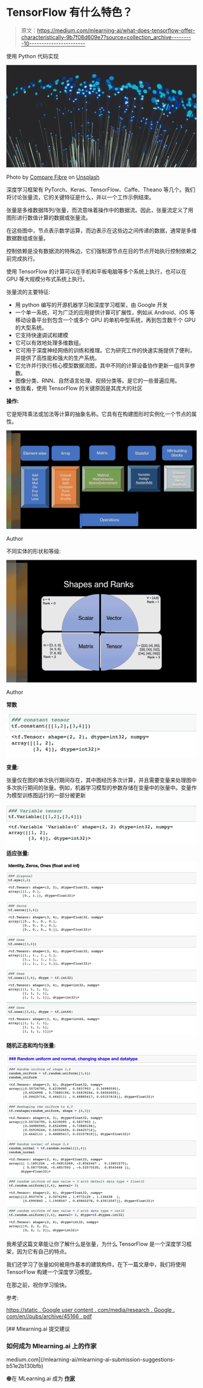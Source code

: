 # TensorFlow 有什么特色？

> 原文：<https://medium.com/mlearning-ai/what-does-tensorflow-offer-characteristically-9b7f08d609e7?source=collection_archive---------10----------------------->

使用 Python 代码实现

![](img/66250075a2480f7aa4d31a5dbcfd6932.png)

Photo by [Compare Fibre](https://unsplash.com/@comparefibre?utm_source=unsplash&utm_medium=referral&utm_content=creditCopyText) on [Unsplash](https://unsplash.com/collections/-Jkf2Px5QZA/quantum?utm_source=unsplash&utm_medium=referral&utm_content=creditCopyText)

深度学习框架有 PyTorch、Keras、TensorFlow、Caffe、Theano 等几个。我们将讨论张量流，它的关键特征是什么，并以一个工作示例结束。

张量是多维数据阵列/张量，而流意味着操作中的数据流。因此，张量流定义了用图形进行数值计算的数据或张量流。

在这些图中，节点表示数学运算，而边表示在这些边之间传递的数据，通常是多维数据数组或张量。

控制依赖是没有数据流的特殊边，它们强制源节点在目的节点开始执行控制依赖之前完成执行。

使用 TensorFlow 的计算可以在手机和平板电脑等多个系统上执行，也可以在 GPU 等大规模分布式系统上执行。

张量流的主要特征:

*   用 python 编写的开源机器学习和深度学习框架，由 Google 开发
*   一个单一系统，可为广泛的应用提供计算可扩展性，例如从 Android、iOS 等移动设备平台到包含一个或多个 GPU 的单机中型系统，再到包含数千个 GPU 的大型系统。
*   它支持快速调试和建模
*   它可以有效地处理多维数组。
*   它可用于深度神经网络的训练和推理。它为研究工作的快速实施提供了便利，并提供了高性能和强大的生产系统。
*   它允许并行执行核心模型数据流图，其中不同的计算设备协作更新一组共享参数。
*   图像分类、RNN、自然语言处理、视频分类等。是它的一些普遍应用。
*   依我看，使用 TensorFlow 的关键原因是其庞大的社区

**操作:**

它是矩阵乘法或加法等计算的抽象名称。它具有在构建图形时实例化一个节点的属性。

![](img/4602c7ae3c89208c77d508a60e782e30.png)

Author

不同实体的形状和等级:

![](img/6ee78f42ba4a49138419079a6b340879.png)

Author

**常数**

![](img/2118d7532dad783f23ab9a4f43c26e0e.png)

**变量:**

张量仅在图的单次执行期间存在，其中图经历多次计算，并且需要变量来处理图中多次执行期间的张量。例如，机器学习模型的参数存储在变量中的张量中。变量作为模型训练图运行的一部分被更新

![](img/c8e0e2826cfdccac50783373e188313f.png)

**适应张量:**

![](img/6bb8ede0b55d8d43132a68a960a7a97c.png)

**随机正态和均匀张量:**

![](img/3eef375f45d71b07089b48b3a34c6b7b.png)

我希望这篇文章能让你了解什么是张量，为什么 TensorFlow 是一个深度学习框架，因为它有自己的特点。

我们还学习了张量如何被用作基本的建筑构件。在下一篇文章中，我们将使用 TensorFlow 构建一个深度学习模型。

在那之前，祝你学习愉快。

参考:

[https://static . Google user content . com/media/research . Google . com/en//pubs/archive/45166 . pdf](https://static.googleusercontent.com/media/research.google.com/en/pubs/archive/45166.pdf)

[](/mlearning-ai/mlearning-ai-submission-suggestions-b51e2b130bfb) [## Mlearning.ai 提交建议

### 如何成为 Mlearning.ai 上的作家

medium.com](/mlearning-ai/mlearning-ai-submission-suggestions-b51e2b130bfb) 

🟠在 MLearning.ai 成为 [**作家**](/mlearning-ai/mlearning-ai-submission-suggestions-b51e2b130bfb)
